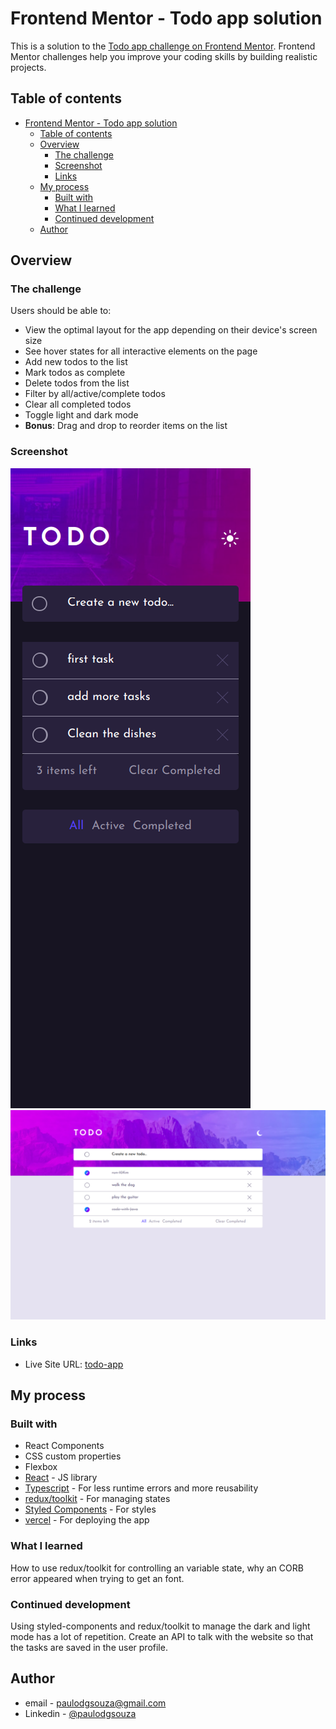 # Frontend Mentor - Todo app solution

This is a solution to the [Todo app challenge on Frontend Mentor](https://www.frontendmentor.io/challenges/todo-app-Su1_KokOW). Frontend Mentor challenges help you improve your coding skills by building realistic projects. 

## Table of contents

- [Frontend Mentor - Todo app solution](#frontend-mentor---todo-app-solution)
  - [Table of contents](#table-of-contents)
  - [Overview](#overview)
    - [The challenge](#the-challenge)
    - [Screenshot](#screenshot)
    - [Links](#links)
  - [My process](#my-process)
    - [Built with](#built-with)
    - [What I learned](#what-i-learned)
    - [Continued development](#continued-development)
  - [Author](#author)


## Overview

### The challenge

Users should be able to:

- View the optimal layout for the app depending on their device's screen size
- See hover states for all interactive elements on the page
- Add new todos to the list
- Mark todos as complete
- Delete todos from the list
- Filter by all/active/complete todos
- Clear all completed todos
- Toggle light and dark mode
- **Bonus**: Drag and drop to reorder items on the list

### Screenshot

![](./Screenshot_mobile.png)
![](./Screenshot_desktop.png)



### Links

- Live Site URL: [todo-app](https://todo-app-main-one-inky.vercel.app/)

## My process

### Built with

- React Components
- CSS custom properties
- Flexbox
- [React](https://reactjs.org/) - JS library
- [Typescript](https://www.typescriptlang.org/) - For less runtime errors and more reusability
- [redux/toolkit](https://redux-toolkit.js.org/) - For managing states 
- [Styled Components](https://styled-components.com/) - For styles
- [vercel](https://vercel.com/) - For deploying the app


### What I learned

How to use redux/toolkit for controlling an variable state, why an CORB error appeared when trying to get an font.


### Continued development

Using styled-components and redux/toolkit to manage the dark and light mode has a lot of repetition. Create an API to talk with the website so that the tasks are saved in the user profile.

## Author


- email - paulodgsouza@gmail.com
- Linkedin - [@paulodgsouza](https://www.linkedin.com/in/paulodgsouza/)
